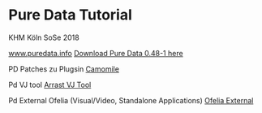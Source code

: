 # Pure Data Tutorial 
KHM Köln SoSe 2018

www.puredata.info
[Download Pure Data 0.48-1 here](http://puredata.info/downloads/pure-data)

PD Patches zu Plugsin
[Camomile](https://github.com/pierreguillot/Camomile)

Pd VJ tool
[Arrast VJ Tool](http://www.arrastvj.org/)

Pd External Ofelia (Visual/Video, Standalone Applications)
[Ofelia External](https://github.com/cuinjune/ofxOfelia)

